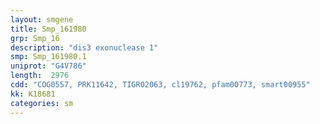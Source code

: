 ```yaml
---
layout: smgene
title: Smp_161980
grp: Smp_16
description: "dis3 exonuclease 1"
smp: Smp_161980.1
uniprot: "G4V786"
length:  2976
cdd: "COG0557, PRK11642, TIGR02063, cl19762, pfam00773, smart00955"
kk: K18681
categories: sm
---
```

